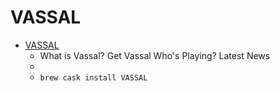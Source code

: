 # VASSAL
- [VASSAL](http://www.vassalengine.org/)
  -  What is Vassal? Get Vassal Who's Playing? Latest News 
  - 
  - `brew cask install VASSAL`
